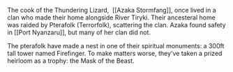 The cook of the Thundering Lizard,  [[Azaka Stormfang]], once lived in a clan who made their home alongside River Tiryki. Their ancesteral home was raided by Pterafolk (Terrorfolk), scattering the clan. Azaka found safety in [[Port Nyanzaru]], but many of her clan did not.

The pterafolk have made a nest in one of their spiritual monuments: a 300ft tall tower named Firefinger. To make matters worse, they've taken a prized heirloom as a trophy: the Mask of the Beast.